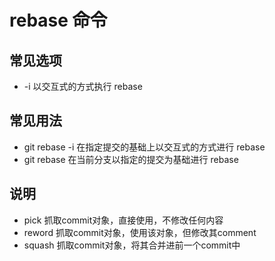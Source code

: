 # rebase 命令

## 常见选项

- \-i 以交互式的方式执行 rebase

## 常见用法

- git rebase -i <commit> 在指定提交的基础上以交互式的方式进行 rebase
- git rebase <commit> 在当前分支以指定的提交为基础进行 rebase

## 说明

- pick 抓取commit对象，直接使用，不修改任何内容
- reword 抓取commit对象，使用该对象，但修改其comment
- squash 抓取commit对象，将其合并进前一个commit中
